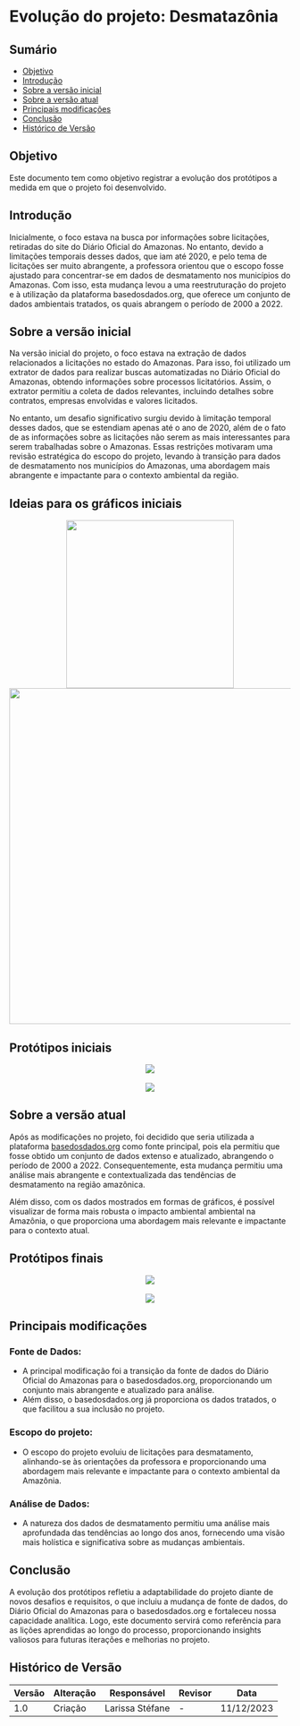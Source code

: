 # Evolução  do projeto: Desmatazônia

## Sumário

* [Objetivo](#Objetivo)
* [Introdução](#Introdução)
* [Sobre a versão inicial](#Sobre_a_versão_inicial)
* [Sobre a versão atual](#Sobre_a_versão_atual)
* [Principais modificações](#Principais_modificações)
* [Conclusão](#Conclusão)
* [Histórico de Versão](#Histórico_de_Versão)

## Objetivo

  Este documento tem como objetivo registrar a evolução dos protótipos a medida em que o projeto foi desenvolvido.

## Introdução

  Inicialmente, o foco estava na busca por informações sobre licitações, retiradas do site do Diário Oficial do Amazonas. No entanto, devido a limitações temporais desses dados, que iam até 2020, e pelo tema de licitações ser muito abrangente, a professora orientou que o escopo fosse ajustado para concentrar-se em dados de desmatamento nos municípios do Amazonas. Com isso, esta mudança levou a uma reestruturação do projeto e à utilização da plataforma basedosdados.org, que oferece um conjunto de dados ambientais tratados, os quais abrangem o período de 2000 a 2022.


## Sobre a versão inicial

  Na versão inicial do projeto, o foco estava na extração de dados relacionados a licitações no estado do Amazonas. Para isso, foi utilizado um extrator de dados para realizar buscas automatizadas no Diário Oficial do Amazonas, obtendo informações sobre processos licitatórios. Assim, o extrator permitiu a coleta de dados relevantes, incluindo detalhes sobre contratos, empresas envolvidas e valores licitados. 

  No entanto, um desafio significativo surgiu devido à limitação temporal desses dados, que se estendiam apenas até o ano de 2020, além de o fato de as informações sobre as licitações não serem as mais interessantes para serem trabalhadas sobre o Amazonas. Essas restrições motivaram uma revisão estratégica do escopo do projeto, levando à transição para dados de desmatamento nos municípios do Amazonas, uma abordagem mais abrangente e impactante para o contexto ambiental da região. 



## Ideias para os gráficos iniciais

<div align="center">
  <img src="https://raw.githubusercontent.com/unb-mds/2023-2-Squad02-Desmatazonia/main/docs/imagens/graficoMDS1.png" width=300px>
</div>

  <div align="center">
  <img src="https://raw.githubusercontent.com/unb-mds/2023-2-Squad02-Desmatazonia/main/docs/imagens/mds_gráficos.png" width=600px>
</div>


## Protótipos iniciais


<div align="center">
  <img src="https://raw.githubusercontent.com/unb-mds/2023-2-Squad02-Desmatazonia/main/docs/imagens/WhatsApp%20Image%202023-12-11%20at%2000.04.46.jpeg">
</div>
<br>
<div align="center">
  <img src="https://raw.githubusercontent.com/unb-mds/2023-2-Squad02-Desmatazonia/main/docs/imagens/WhatsApp%20Image%202023-10-24%20at%2002.15.06.jpeg">
</div>


## Sobre a versão atual

Após as modificações no projeto, foi decidido que seria utilizada a plataforma [basedosdados.org](https://basedosdados.org/) como fonte principal, pois ela permitiu que fosse obtido um conjunto de dados extenso e atualizado, abrangendo o período de 2000 a 2022. Consequentemente, esta mudança permitiu uma análise mais abrangente e contextualizada das tendências de desmatamento na região amazônica.

Além disso, com os dados mostrados em formas de gráficos, é possível visualizar de forma mais robusta o impacto ambiental ambiental na Amazônia, o que proporciona uma abordagem mais relevante e impactante para o contexto atual.


## Protótipos finais




<div align="center">
  <img src="https://raw.githubusercontent.com/unb-mds/2023-2-Squad02-Desmatazonia/main/docs/imagens/WhatsApp%20Image%202023-12-09%20at%2021.06.01.jpeg">
</div>
<br>
<div align="center">
  <img src="https://raw.githubusercontent.com/unb-mds/2023-2-Squad02-Desmatazonia/main/docs/imagens/novo_site.png">
</div>

## Principais modificações

### Fonte de Dados:
  - A principal modificação foi a transição da fonte de dados do Diário Oficial do Amazonas para o basedosdados.org, proporcionando um conjunto mais abrangente e atualizado para análise.
  - Além disso, o basedosdados.org já proporciona os dados tratados, o que facilitou a sua inclusão no projeto.

### Escopo do projeto:
  - O escopo do projeto evoluiu de licitações para desmatamento, alinhando-se às orientações da professora e proporcionando uma abordagem mais relevante e impactante para o contexto ambiental da Amazônia.

### Análise de Dados:
  - A natureza dos dados de desmatamento permitiu uma análise mais aprofundada das tendências ao longo dos anos, fornecendo uma visão mais holística e significativa sobre as mudanças ambientais.

## Conclusão

A evolução dos protótipos refletiu a adaptabilidade do projeto diante de novos desafios e requisitos, o que incluiu a mudança de fonte de dados, do Diário Oficial do Amazonas para o basedosdados.org e fortaleceu nossa capacidade analítica. Logo, este documento servirá como referência para as lições aprendidas ao longo do processo, proporcionando insights valiosos para futuras iterações e melhorias no projeto.

## Histórico de Versão

| Versão | Alteração | Responsável | Revisor | Data |
| - | - | - | - | - |
| 1.0 | Criação| Larissa Stéfane | - | 11/12/2023


